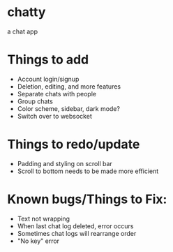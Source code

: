 # chatty
 a chat app

# Things to add
- Account login/signup
- Deletion, editing, and more features
- Separate chats with people
- Group chats
- Color scheme, sidebar, dark mode?
- Switch over to websocket

# Things to redo/update
- Padding and styling on scroll bar
- Scroll to bottom needs to be made more efficient

# Known bugs/Things to Fix:
- Text not wrapping
- When last chat log deleted, error occurs
- Sometimes chat logs will rearrange order
- "No key" error